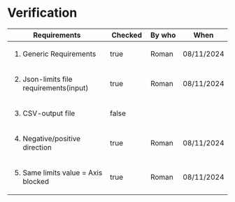 # Verification



<table><thead><tr><th width="381">Requirements</th><th width="114" data-type="checkbox">Checked</th><th width="88">By who</th><th>When</th></tr></thead><tbody><tr><td><ol><li>Generic Requirements</li></ol></td><td>true</td><td>Roman</td><td>08/11/2024</td></tr><tr><td><ol start="2"><li>Json-limits file requirements(input)</li></ol></td><td>true</td><td>Roman</td><td>08/11/2024</td></tr><tr><td><ol start="3"><li>CSV-output file</li></ol></td><td>false</td><td></td><td></td></tr><tr><td><ol start="4"><li>Negative/positive direction</li></ol></td><td>true</td><td>Roman</td><td>08/11/2024</td></tr><tr><td><ol start="5"><li>Same limits value = Axis blocked</li></ol></td><td>true</td><td>Roman</td><td>08/11/2024</td></tr></tbody></table>
